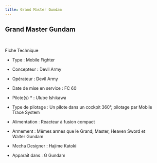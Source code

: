 ```yaml
---
title: Grand Master Gundam
---
```


Grand Master Gundam
-------------------

 





Fiche Technique   
- Type : Mobile Fighter  
- Concepteur : Devil Army  
- Opérateur : Devil Army  
- Date de mise en service : FC 60  
- Pilote(s) * : Ulube Ishikawa  
- Type de pilotage : Un pilote dans un cockpit 360°, pilotage par Mobile Trace System  
- Alimentation : Reacteur à fusion compact  
- Armement : Mêmes armes que le Grand, Master, Heaven Sword et Walter Gundam  
  
  
- Mecha Designer : Hajime Katoki  
- Apparaît dans : G Gundam

